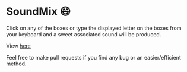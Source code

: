 # SoundMix :smile:

Click on any of the boxes or type the displayed letter on the boxes from your keyboard and a sweet associated sound will be produced. 

View [here](https://eronmmer.github.io/SoundMix/)

Feel free to make pull requests if you find any bug or an easier/efficient method.
